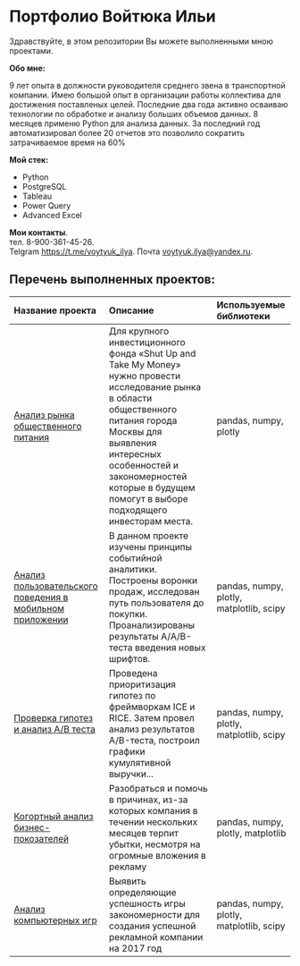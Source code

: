 # Портфолио Войтюка Ильи

Здравствуйте, в этом репозитории Вы можете выполненными мною проектами. 

**Обо мне:**

9 лет опыта в должности руководителя среднего звена в транспортной компании. Имею большой опыт в организации работы коллектива для достижения поставленых целей.  Последние два года активно осваиваю технологии по обработке и анализу больших объемов данных.  8 месяцев применю Python для анализа данных.  За последний год автоматизировал более 20 отчетов это позволило сократить затрачиваемое время на 60%

**Мой стек:**
- Python 
- PostgreSQL
- Tableau
- Power Query
- Advanced Excel 

**Мои контакты**.  
тел. 8-900-361-45-26.  
Telgram https://t.me/voytyuk_ilya. 
Почта voytyuk.ilya@yandex.ru. 

## Перечень выполненных проектов:
|Название проекта| Описание | Используемые библиотеки |
|:------------------------|:-----------------|:--------------------| 
|[Анализ рынка общественного питания](https://github.com/VoytyukIlya/Portfolio/tree/main/Analysis_of_the_catering_market)|Для крупного инвестиционного фонда «Shut Up and Take My Money» нужно провести исследование рынка в области общественного питания города Москвы для выявления интересных особенностей и закономерностей которые в будущем помогут в выборе подходящего инвесторам места.|pandas, numpy, plotly|
|[Анализ пользовательского поведения в мобильном приложении](https://github.com/VoytyukIlya/Portfolio/tree/main/Analysis_o_%20user_behavior_in_a_mobile_application)|В данном проекте изучены принципы событийной аналитики. Построены воронки продаж, исследован путь пользователя до покупки. Проанализированы результаты A/А/B-теста введения новых шрифтов.|pandas, numpy, plotly, matplotlib, scipy|
|[Проверка гипотез и анализ А/В теста](https://github.com/VoytyukIlya/Portfolio/tree/main/A:B_test_analysis)|Проведена приоритизация гипотез по фреймворкам ICE и RICE. Затем провел анализ результатов A/B-теста, построил графики кумулятивной выручки...|pandas, numpy, plotly, matplotlib, scipy|
|[Когортный анализ бизнес-покозателей](Analysis_of_business_indicators) |Разобраться и помочь в причинах, из-за которых компания в течении нескольких месяцев терпит убытки, несмотря на огромные вложения в рекламу|pandas, numpy, plotly, matplotlib|
|[Анализ компьютерных игр](Analysis_of_computer_games)|Выявить определяющие успешность игры закономерности для создания успешной рекламной компании на 2017 год|pandas, numpy, plotly, matplotlib, scipy|
